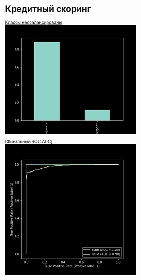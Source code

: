 # Кредитный скоринг


[Классы несбалансированы](https://github.com/DenisenkoDS/scoring/blob/main/class.png)
![class.png](https://github.com/DenisenkoDS/scoring/blob/main/class.png)

[Финальный ROC AUC]
![roc_auc](https://github.com/DenisenkoDS/scoring/blob/main/roc_auc.png)

